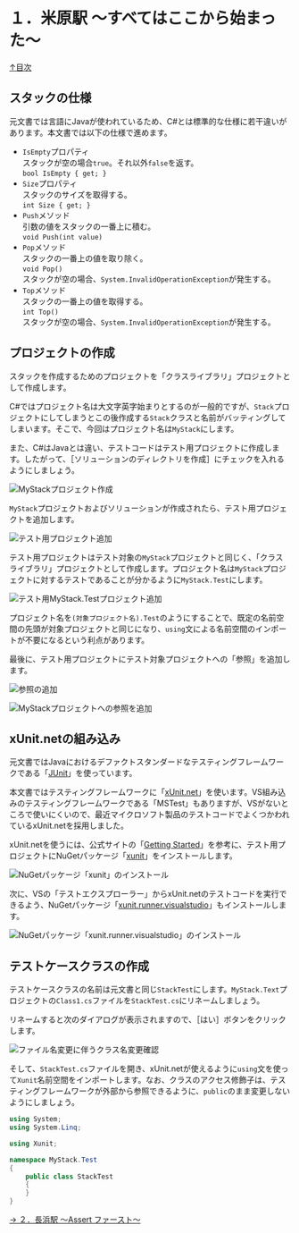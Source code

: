 １．米原駅 ～すべてはここから始まった～
=====

[↑目次](../README.md "目次")

スタックの仕様
-----

元文書では言語にJavaが使われているため、C#とは標準的な仕様に若干違いがあります。本文書では以下の仕様で進めます。

- `IsEmpty`プロパティ  
  スタックが空の場合`true`。それ以外`false`を返す。  
  `bool IsEmpty { get; }`
- `Size`プロパティ  
  スタックのサイズを取得する。  
  `int Size { get; }`
- `Push`メソッド  
  引数の値をスタックの一番上に積む。  
  `void Push(int value)`
- `Pop`メソッド  
  スタックの一番上の値を取り除く。  
  `void Pop()`  
  スタックが空の場合、`System.InvalidOperationException`が発生する。
- `Top`メソッド  
  スタックの一番上の値を取得する。  
  `int Top()`  
  スタックが空の場合、`System.InvalidOperationException`が発生する。

プロジェクトの作成
-----

スタックを作成するためのプロジェクトを「クラスライブラリ」プロジェクトとして作成します。

C#ではプロジェクト名は大文字英字始まりとするのが一般的ですが、`Stack`プロジェクトにしてしまうとこの後作成する`Stack`クラスと名前がバッティングしてしまいます。そこで、今回はプロジェクト名は`MyStack`にします。

また、C#はJavaとは違い、テストコードはテスト用プロジェクトに作成します。したがって、［ソリューションのディレクトリを作成］にチェックを入れるようにしましょう。

![`MyStack`プロジェクト作成](images/01-01.png)

`MyStack`プロジェクトおよびソリューションが作成されたら、テスト用プロジェクトを追加します。

![テスト用プロジェクト追加](images/01-02.png)

テスト用プロジェクトはテスト対象の`MyStack`プロジェクトと同じく、「クラスライブラリ」プロジェクトとして作成します。プロジェクト名は`MyStack`プロジェクトに対するテストであることが分かるように`MyStack.Test`にします。

![テスト用`MyStack.Test`プロジェクト追加](images/01-03.png)

プロジェクト名を`(対象プロジェクト名).Test`のようにすることで、既定の名前空間の先頭が対象プロジェクトと同じになり、`using`文による名前空間のインポートが不要になるという利点があります。

最後に、テスト用プロジェクトにテスト対象プロジェクトへの「参照」を追加します。

![参照の追加](images/01-04.png)

![`MyStack`プロジェクトへの参照を追加](images/01-05.png)


xUnit\.netの組み込み
-----

元文書ではJavaにおけるデファクトスタンダードなテスティングフレームワークである「[JUnit](https://junit.org)」を使っています。

本文書ではテスティングフレームワークに「[xUnit.net](https://xunit.github.io/)」を使います。VS組み込みのテスティングフレームワークである「MSTest」もありますが、VSがないところで使いにくいので、最近マイクロソフト製品のテストコードでよくつかわれているxUnit\.netを採用しました。

xUnit\.netを使うには、公式サイトの「[Getting Started](http://xunit.github.io/docs/getting-started-desktop)」を参考に、テスト用プロジェクトにNuGetパッケージ「[xunit](https://www.nuget.org/packages/xunit/)」をインストールします。

![NuGetパッケージ「xunit」のインストール](images/01-06.png)

次に、VSの「テストエクスプローラー」からxUnit\.netのテストコードを実行できるよう、NuGetパッケージ「[xunit.runner.visualstudio](https://www.nuget.org/packages/xunit.runner.visualstudio)」もインストールします。

![NuGetパッケージ「xunit.runner.visualstudio」のインストール](images/01-07.png)


テストケースクラスの作成
-----

テストケースクラスの名前は元文書と同じ`StackTest`にします。`MyStack.Text`プロジェクトの`Class1.cs`ファイルを`StackTest.cs`にリネームしましょう。

リネームすると次のダイアログが表示されますので、［はい］ボタンをクリックします。

![ファイル名変更に伴うクラス名変更確認](images/01-08.png)

そして、`StackTest.cs`ファイルを開き、xUnit\.netが使えるように`using`文を使って`Xunit`名前空間をインポートします。なお、クラスのアクセス修飾子は、テスティングフレームワークが外部から参照できるように、`public`のまま変更しないようにしましょう。

```csharp
using System;
using System.Linq;

using Xunit;

namespace MyStack.Test
{
    public class StackTest
    {
    }
}
```

[→ ２．長浜駅 ～Assert ファースト～](02.md "２．長浜駅 ～Assert ファースト～")
